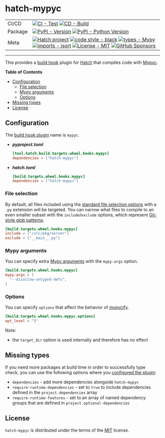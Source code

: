 # hatch-mypyc

| | |
| --- | --- |
| CI/CD | [![CI - Test](https://github.com/ofek/hatch-mypyc/actions/workflows/test.yml/badge.svg)](https://github.com/ofek/hatch-mypyc/actions/workflows/test.yml) [![CD - Build](https://github.com/ofek/hatch-mypyc/actions/workflows/build.yml/badge.svg)](https://github.com/ofek/hatch-mypyc/actions/workflows/build.yml) |
| Package | [![PyPI - Version](https://img.shields.io/pypi/v/hatch-mypyc.svg?logo=pypi&label=PyPI&logoColor=gold)](https://pypi.org/project/hatch-mypyc/) [![PyPI - Python Version](https://img.shields.io/pypi/pyversions/hatch-mypyc.svg?logo=python&label=Python&logoColor=gold)](https://pypi.org/project/hatch-mypyc/) |
| Meta | [![Hatch project](https://img.shields.io/badge/%F0%9F%A5%9A-Hatch-4051b5.svg)](https://github.com/pypa/hatch) [![code style - black](https://img.shields.io/badge/code%20style-black-000000.svg)](https://github.com/psf/black) [![types - Mypy](https://img.shields.io/badge/types-Mypy-blue.svg)](https://github.com/ambv/black) [![imports - isort](https://img.shields.io/badge/imports-isort-ef8336.svg)](https://github.com/pycqa/isort) [![License - MIT](https://img.shields.io/badge/license-MIT-9400d3.svg)](https://spdx.org/licenses/) [![GitHub Sponsors](https://img.shields.io/github/sponsors/ofek?logo=GitHub%20Sponsors&style=social)](https://github.com/sponsors/ofek) |

-----

This provides a [build hook](https://hatch.pypa.io/latest/config/build/#build-hooks) plugin for [Hatch](https://github.com/pypa/hatch) that compiles code with [Mypyc](https://github.com/mypyc/mypyc).

**Table of Contents**

- [Configuration](#configuration)
  - [File selection](#file-selection)
  - [Mypy arguments](#mypy-arguments)
  - [Options](#options)
- [Missing types](#missing-types)
- [License](#license)

## Configuration

The [build hook plugin](https://hatch.pypa.io/latest/plugins/build-hook/) name is `mypyc`.

- ***pyproject.toml***

    ```toml
    [tool.hatch.build.targets.wheel.hooks.mypyc]
    dependencies = ["hatch-mypyc"]
    ```

- ***hatch.toml***

    ```toml
    [build.targets.wheel.hooks.mypyc]
    dependencies = ["hatch-mypyc"]
    ```

### File selection

By default, all files included using the [standard file selection options](https://hatch.pypa.io/latest/config/build/#file-selection) with a `.py` extension will be targeted. You can narrow what files to compile to an even smaller subset with the `include`/`exclude` options, which represent [Git-style glob patterns](https://git-scm.com/docs/gitignore#_pattern_format).

```toml
[build.targets.wheel.hooks.mypyc]
include = ["/src/pkg/server"]
exclude = ["__main__.py"]
```

### Mypy arguments

You can specify extra [Mypy arguments](https://mypy.readthedocs.io/en/stable/command_line.html) with the `mypy-args` option.

```toml
[build.targets.wheel.hooks.mypyc]
mypy-args = [
  "--disallow-untyped-defs",
]
```

### Options

You can specify `options` that affect the behavior of [mypycify](https://github.com/python/mypy/blob/v0.930/mypyc/build.py#L429).

```toml
[build.targets.wheel.hooks.mypyc.options]
opt_level = "3"
```

Note:

- the `target_dir` option is used internally and therefore has no effect

## Missing types

If you need more packages at build time in order to successfully type check, you can use the following options where you [configured the plugin](#configuration):

- `dependencies` - add more dependencies alongside `hatch-mypyc`
- `require-runtime-dependencies` - set to `true` to include dependencies defined in the `project.dependencies` array
- `require-runtime-features` - set to an array of named dependency groups that are defined in `project.optional-dependencies`

## License

`hatch-mypyc` is distributed under the terms of the [MIT](https://spdx.org/licenses/MIT.html) license.
